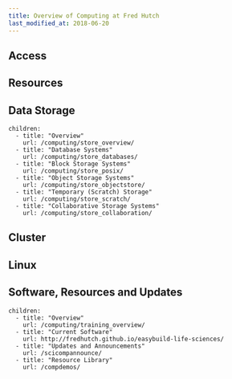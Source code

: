 ```yaml
---
title: Overview of Computing at Fred Hutch
last_modified_at: 2018-06-20
---
```


## Access


## Resources


## Data Storage
    children:
      - title: "Overview"
        url: /computing/store_overview/
      - title: "Database Systems"
        url: /computing/store_databases/
      - title: "Block Storage Systems"
        url: /computing/store_posix/
      - title: "Object Storage Systems"
        url: /computing/store_objectstore/
      - title: "Temporary (Scratch) Storage"
        url: /computing/store_scratch/
      - title: "Collaborative Storage Systems"
        url: /computing/store_collaboration/


## Cluster


## Linux


## Software, Resources and Updates
    children:
      - title: "Overview"
        url: /computing/training_overview/
      - title: "Current Software"
        url: http://fredhutch.github.io/easybuild-life-sciences/
      - title: "Updates and Announcements"
        url: /scicompannounce/
      - title: "Resource Library"
        url: /compdemos/
